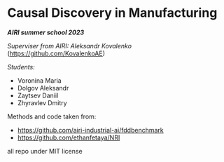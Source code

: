 # Causal Discovery in Manufacturing

***AIRI summer school 2023***

*Superviser from AIRI: Aleksandr Kovalenko* (https://github.com/KovalenkoAE)

*Students:*
+ Voronina Maria
+ Dolgov Aleksandr
+ Zaytsev Daniil
+ Zhyravlev Dmitry

Methods and code taken from:
+ https://github.com/airi-industrial-ai/fddbenchmark
+ https://github.com/ethanfetaya/NRI

all repo under MIT license
